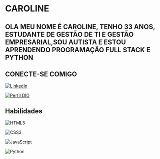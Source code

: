 # CAROLINE

## OLA MEU NOME É CAROLINE, TENHO 33 ANOS, ESTUDANTE DE GESTÃO DE TI E GESTÃO EMPRESARIAL,SOU AUTISTA E ESTOU APRENDENDO PROGRAMAÇÃO FULL STACK E PYTHON

## CONECTE-SE COMIGO

[![LinkedIn](https://img.shields.io/badge/LinkedIn-000?style=for-the-badge&logo=linkedin&logoColor=0E76A8)](https://www.linkedin.com/in/caroline-lazaro-da-silva-9a58b226b/)

[![Perfil DIO](https://img.shields.io/badge/-Meu%20Perfil%20na%20DIO-000?style=for-the-badge)](https://www.dio.me/users/carolinelazarodasilva)

## Habilidades
![HTML5](https://img.shields.io/badge/HTML-000?style=flat&logo=html5&logoColor=orange)

![CSS3](https://img.shields.io/badge/CSS3-000?style=flat&logo=css3&logoColor=blue)

![JavaScript](https://img.shields.io/badge/JavaScript-000?style=flat&logo=javascript&logoColor=yellow)

![Python](https://img.shields.io/badge/Python-000?style=flat&logo=python&logoColor=blue)


